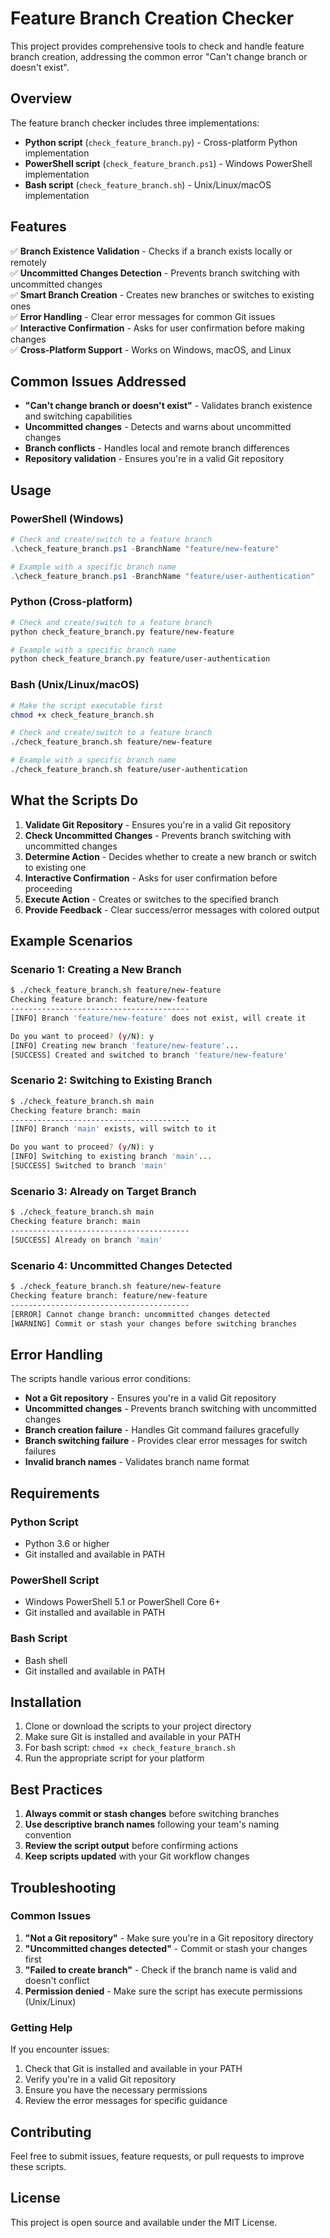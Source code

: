 # Feature Branch Creation Checker

This project provides comprehensive tools to check and handle feature branch creation, addressing the common error "Can't change branch or doesn't exist".

## Overview

The feature branch checker includes three implementations:
- **Python script** (`check_feature_branch.py`) - Cross-platform Python implementation
- **PowerShell script** (`check_feature_branch.ps1`) - Windows PowerShell implementation  
- **Bash script** (`check_feature_branch.sh`) - Unix/Linux/macOS implementation

## Features

✅ **Branch Existence Validation** - Checks if a branch exists locally or remotely  
✅ **Uncommitted Changes Detection** - Prevents branch switching with uncommitted changes  
✅ **Smart Branch Creation** - Creates new branches or switches to existing ones  
✅ **Error Handling** - Clear error messages for common Git issues  
✅ **Interactive Confirmation** - Asks for user confirmation before making changes  
✅ **Cross-Platform Support** - Works on Windows, macOS, and Linux  

## Common Issues Addressed

- **"Can't change branch or doesn't exist"** - Validates branch existence and switching capabilities
- **Uncommitted changes** - Detects and warns about uncommitted changes
- **Branch conflicts** - Handles local and remote branch differences
- **Repository validation** - Ensures you're in a valid Git repository

## Usage

### PowerShell (Windows)
```powershell
# Check and create/switch to a feature branch
.\check_feature_branch.ps1 -BranchName "feature/new-feature"

# Example with a specific branch name
.\check_feature_branch.ps1 -BranchName "feature/user-authentication"
```

### Python (Cross-platform)
```bash
# Check and create/switch to a feature branch
python check_feature_branch.py feature/new-feature

# Example with a specific branch name
python check_feature_branch.py feature/user-authentication
```

### Bash (Unix/Linux/macOS)
```bash
# Make the script executable first
chmod +x check_feature_branch.sh

# Check and create/switch to a feature branch
./check_feature_branch.sh feature/new-feature

# Example with a specific branch name
./check_feature_branch.sh feature/user-authentication
```

## What the Scripts Do

1. **Validate Git Repository** - Ensures you're in a valid Git repository
2. **Check Uncommitted Changes** - Prevents branch switching with uncommitted changes
3. **Determine Action** - Decides whether to create a new branch or switch to existing one
4. **Interactive Confirmation** - Asks for user confirmation before proceeding
5. **Execute Action** - Creates or switches to the specified branch
6. **Provide Feedback** - Clear success/error messages with colored output

## Example Scenarios

### Scenario 1: Creating a New Branch
```bash
$ ./check_feature_branch.sh feature/new-feature
Checking feature branch: feature/new-feature
----------------------------------------
[INFO] Branch 'feature/new-feature' does not exist, will create it

Do you want to proceed? (y/N): y
[INFO] Creating new branch 'feature/new-feature'...
[SUCCESS] Created and switched to branch 'feature/new-feature'
```

### Scenario 2: Switching to Existing Branch
```bash
$ ./check_feature_branch.sh main
Checking feature branch: main
----------------------------------------
[INFO] Branch 'main' exists, will switch to it

Do you want to proceed? (y/N): y
[INFO] Switching to existing branch 'main'...
[SUCCESS] Switched to branch 'main'
```

### Scenario 3: Already on Target Branch
```bash
$ ./check_feature_branch.sh main
Checking feature branch: main
----------------------------------------
[SUCCESS] Already on branch 'main'
```

### Scenario 4: Uncommitted Changes Detected
```bash
$ ./check_feature_branch.sh feature/new-feature
Checking feature branch: feature/new-feature
----------------------------------------
[ERROR] Cannot change branch: uncommitted changes detected
[WARNING] Commit or stash your changes before switching branches
```

## Error Handling

The scripts handle various error conditions:

- **Not a Git repository** - Ensures you're in a valid Git repository
- **Uncommitted changes** - Prevents branch switching with uncommitted changes
- **Branch creation failure** - Handles Git command failures gracefully
- **Branch switching failure** - Provides clear error messages for switch failures
- **Invalid branch names** - Validates branch name format

## Requirements

### Python Script
- Python 3.6 or higher
- Git installed and available in PATH

### PowerShell Script
- Windows PowerShell 5.1 or PowerShell Core 6+
- Git installed and available in PATH

### Bash Script
- Bash shell
- Git installed and available in PATH

## Installation

1. Clone or download the scripts to your project directory
2. Make sure Git is installed and available in your PATH
3. For bash script: `chmod +x check_feature_branch.sh`
4. Run the appropriate script for your platform

## Best Practices

1. **Always commit or stash changes** before switching branches
2. **Use descriptive branch names** following your team's naming convention
3. **Review the script output** before confirming actions
4. **Keep scripts updated** with your Git workflow changes

## Troubleshooting

### Common Issues

1. **"Not a Git repository"** - Make sure you're in a Git repository directory
2. **"Uncommitted changes detected"** - Commit or stash your changes first
3. **"Failed to create branch"** - Check if the branch name is valid and doesn't conflict
4. **Permission denied** - Make sure the script has execute permissions (Unix/Linux)

### Getting Help

If you encounter issues:
1. Check that Git is installed and available in your PATH
2. Verify you're in a valid Git repository
3. Ensure you have the necessary permissions
4. Review the error messages for specific guidance

## Contributing

Feel free to submit issues, feature requests, or pull requests to improve these scripts.

## License

This project is open source and available under the MIT License.
